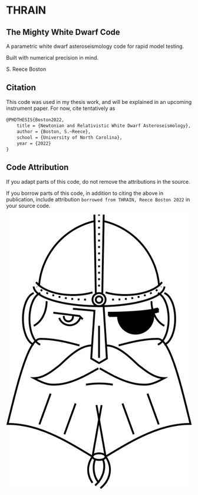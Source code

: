 # THRAIN
## The Mighty White Dwarf Code

A parametric white dwarf asteroseismology code for rapid model testing.

Built with numerical precision in mind.

S. Reece Boston

## Citation

This code was used in my thesis work, and will be explained in an upcoming instrument paper.  For now, cite tentatively as

````
@PHDTHESIS{Boston2022,
	title = {Newtonian and Relativistic White Dwarf Asteroseismology},
	author = {Boston, S.~Reece},
	school = {University of North Carolina},
	year = {2022}
}
````

## Code Attribution
If you adapt parts of this code, do not remove the attributions in the source.

If you borrow parts of this code, in addition to citing the above in publication, include attribution `borrowed from THRAIN, Reece Boston 2022` in your source code.

![image](https://github.com/rboston628/THRAIN/blob/main/documentation/thrain.png)
